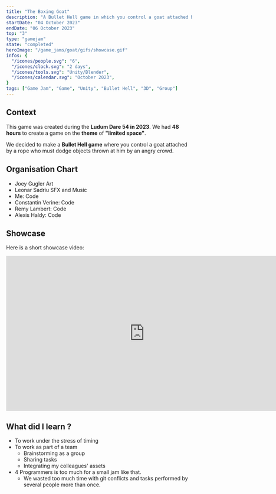 ```yaml
---
title: "The Boxing Goat"
description: "A Bullet Hell game in which you control a goat attached by a rope who must dodge objects thrown at him by an angry crowd made during the Ludum Dare 54 in 2023"
startDate: "04 October 2023"
endDate: "06 October 2023"
top: "3"
type: "gamejam"
state: "completed"
heroImage: "/game_jams/goat/gifs/showcase.gif"
infos: {
  "/icones/people.svg": "6",
  "/icones/clock.svg": "2 days",
  "/icones/tools.svg": "Unity/Blender",
  "/icones/calendar.svg": "October 2023",
}
tags: ["Game Jam", "Game", "Unity", "Bullet Hell", "3D", "Group"]
---
```


## Context
This game was created during the **Ludum Dare 54 in 2023**. We had **48 hours** to create a game on the **theme** of **"limited space"**. 

We decided to make a **Bullet Hell game** where you control a goat attached by a rope who must dodge objects thrown at him by an angry crowd.

## Organisation Chart
- Joey Gugler Art
- Leonar Sadriu SFX and Music
- Me: Code
- Constantin Verine: Code
- Remy Lambert: Code
- Alexis Haldy: Code

## Showcase
Here is a short showcase video:
<iframe width="750" height="420" src="https://www.youtube.com/embed/isPShvAzVTQ?si=PyDxEOg5UwCubLFo" title="YouTube video player" frameborder="0" allow="accelerometer; autoplay; clipboard-write; encrypted-media; gyroscope; picture-in-picture; web-share" referrerpolicy="strict-origin-when-cross-origin" allowfullscreen></iframe>

## What did I learn ?
- To work under the stress of timing
- To work as part of a team
  - Brainstorming as a group
  - Sharing tasks
  - Integrating my colleagues' assets
- 4 Programmers is too much for a small jam like that. 
  - We wasted too much time with git conflicts and tasks performed by several people more than once.